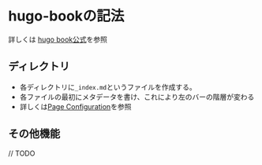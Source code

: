 # hugo-bookの記法

詳しくは [hugo book公式](https://themes.gohugo.io/themes/hugo-book/)を参照

## ディレクトリ
- 各ディレクトリに`_index.md`というファイルを作成する。
- 各ファイルの最初にメタデータを書け、これにより左のバーの階層が変わる
- 詳しくは[Page Configuration](https://themes.gohugo.io/themes/hugo-book/#page-configuration)を参照

## その他機能
// TODO



## 

